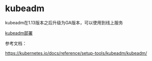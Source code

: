 # kubeadm
kubeadm在1.13版本之后升级为GA版本，可以使用到线上服务

[kubeadm部署](https://kubernetes.hankbook.cn/overview/kubeadm-install.html)  


参考文档：

https://kubernetes.io/docs/reference/setup-tools/kubeadm/kubeadm/
